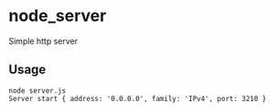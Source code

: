 node_server
===========

Simple http server

Usage
-----
```
node server.js 
Server start { address: '0.0.0.0', family: 'IPv4', port: 3210 }
```
